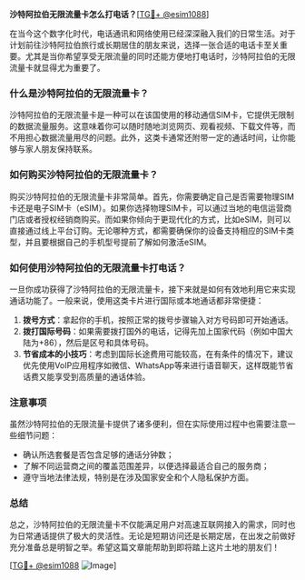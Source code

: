 **沙特阿拉伯无限流量卡怎么打电话？**[[TG💪+ @esim1088](https://t.me/s/esim1088)]

在当今这个数字化时代，电话通讯和网络使用已经深深融入我们的日常生活。对于计划前往沙特阿拉伯旅行或长期居住的朋友来说，选择一张合适的电话卡至关重要。尤其是当你希望享受无限流量的同时还能方便地打电话时，沙特阿拉伯的无限流量卡就显得尤为重要了。

### 什么是沙特阿拉伯的无限流量卡？

沙特阿拉伯的无限流量卡是一种可以在该国使用的移动通信SIM卡，它提供无限制的数据流量服务。这意味着你可以随时随地浏览网页、观看视频、下载文件等，而不用担心数据流量用尽的问题。此外，这类卡通常还附带一定的通话时间，让你能够与家人朋友保持联系。

### 如何购买沙特阿拉伯的无限流量卡？

购买沙特阿拉伯的无限流量卡非常简单。首先，你需要确定自己是否需要物理SIM卡还是电子SIM卡（eSIM）。如果你选择物理SIM卡，可以通过当地的电信运营商门店或者授权经销商购买。而如果你倾向于更现代化的方式，比如eSIM，则可以直接通过线上平台订购。无论哪种方式，都需要确保你的设备支持相应的SIM卡类型，并且要根据自己的手机型号提前了解如何激活eSIM。

### 如何使用沙特阿拉伯的无限流量卡打电话？

一旦你成功获得了沙特阿拉伯的无限流量卡，接下来就是如何有效地利用它来实现通话功能了。一般来说，使用这类卡片进行国际或本地通话都非常便捷：

1. **拨号方式**：拿起你的手机，按照正常的拨号步骤输入对方号码即可开始通话。
2. **拨打国际号码**：如果需要拨打国外的电话，记得先加上国家代码（例如中国大陆为+86），然后是区号和具体号码。
3. **节省成本的小技巧**：考虑到国际长途费用可能较高，在有条件的情况下，建议优先使用VoIP应用程序如微信、WhatsApp等来进行语音聊天，这样既能节省话费又能享受到高质量的通话体验。

### 注意事项

虽然沙特阿拉伯的无限流量卡提供了诸多便利，但在实际使用过程中也需要注意一些细节问题：
- 确认所选套餐是否包含足够的通话分钟数；
- 了解不同运营商之间的覆盖范围差异，以便选择最适合自己的服务商；
- 遵守当地法律法规，特别是在涉及国家安全和个人隐私保护方面。

### 总结

总之，沙特阿拉伯的无限流量卡不仅能满足用户对高速互联网接入的需求，同时也为日常通话提供了极大的灵活性。无论是短期访问还是长期定居，在出发之前做好充分准备总是明智之举。希望这篇文章能帮助到即将踏上这片土地的朋友们！

[[TG💪+ @esim1088](https://t.me/s/esim1088) ![Image](https://i.postimg.cc/4NQfJmqS/Snipaste-2025-05-13-00-14-12.png)]